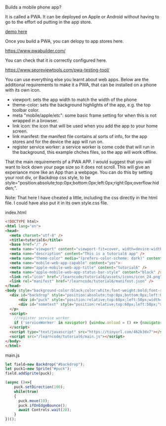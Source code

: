Builds a mobile phone app? 
  
It is called a PWA. It can be deployed on Apple or Android without having to go to the effort od putting in the app store.

[demo here](https://gormanlearncode.github.io/learncode/tutorial6/index.html)



Once you build a PWA, you can delopy to app stores here.

https://www.pwabuilder.com/

You can check that it is correctly configured here.

https://www.seoreviewtools.com/pwa-testing-tool/


You can use everything else you learnt about web apps. Below are the additional requirements to make it a PWA, that can be installed on a phone with its own icon.

 - viewport: sets the app width to match the width of the phone
 - theme-color: sets the background highlights of the app, e.g. the top toolbar color.
 - meta "mobile/apple/etc": some basic frame setting for when this is not wrapped in a browser.
 - link icon: the icon that will be used when you add the app to your home screen.
 - link manifest: the manifest file contains al sorts of info, for the app stores and for the device the app will run on.
 - register service worker: a service worker is come code that will run in the background, this example chches files, so the app will work offline.

That the main requirements pf a PWA APP. I would suggest that you will want to lock down your page size so it does not scroll. This will give an experiance more like an App than a webpage. You can do this by setting your root div, or Backdrop css style, to be style="position:absolute;top:0px;bottom:0px;left:0px;right:0px;overflow:hidden;".

Note: That here I have cheated a little, including the css directly in the html file. I could have also put it in its own style.css file.

index.html
```html
<!DOCTYPE html>
<html lang="en">
<head>
  <meta charset="utf-8" />
  <title>tutorial6</title>
  <base href="/" />
  <meta name="viewport" content="viewport-fit=cover, width=device-width, initial-scale=1.0, minimum-scale=1.0, maximum-scale=5.0" />
  <meta name="description" content="This is a tutorial6 app" />
  <meta name="theme-color" media="(prefers-color-scheme: dark)" content="#181818" />
  <meta name="mobile-web-app-capable" content="yes">
  <meta name="apple-mobile-web-app-title" content="tutorial6" />
  <meta name="apple-mobile-web-app-status-bar-style" content="black" />
  <link rel="icon" href="/learncode/tutorial6/assets/icons/icon_24.png" type="image/png" />
  <link rel="manifest" href="/learncode/tutorial6/manifest.json" />
</head>
<body style="background-color:black;color:white;font-weight:bold;font-size:16px;overscroll-behavior: none;">
  <div id="backdrop" style="position:absolute;top:0px;bottom:0px;left:0px;right:0px;overflow:hidden;">
      <div id="puck" style="position:relative;top:60px;left:50px;width=30px;height:30px;border-radius:15px;backgrund-color:#181818"></div>
      <div id="sometext" style="position:relative;top:60px;left:50px;">Simple PWA APP</div> 
  </p>
  <script>
    //register service worker
    if ('serviceWorker' in navigator) {window.onload = () => {navigator.serviceWorker.register('/learncode/tutorial6/sw.js');}}
  </script>
  <script type="text/javascript" src="https://tinyurl.com/462k3dx7"></script>
  <script src="/learncode/tutorial6/main.js"></script>
</body>
</html>
```

main.js
```javascript
let field=new Backdrop("#backdrop");
let puck1=new Sprite("#puck");
field.addSprite(puck);

(async ()=>{
    puck.setDirection(100);
    while(true)
    {
      puck.move(10);
      puck.ifOnEdgeBounce();
      await Controls.wait(20);
    }
})();

```


